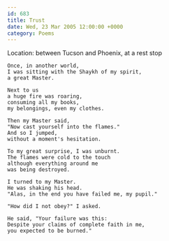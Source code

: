 ```yaml
---
id: 683
title: Trust
date: Wed, 23 Mar 2005 12:00:00 +0000
category: Poems
---
```


Location: between Tucson and Phoenix, at a rest stop

    Once, in another world,  
    I was sitting with the Shaykh of my spirit,  
    a great Master.

    Next to us  
    a huge fire was roaring,  
    consuming all my books,  
    my belongings, even my clothes.

    Then my Master said,  
    "Now cast yourself into the flames."  
    And so I jumped,  
    without a moment's hesitation.

    To my great surprise, I was unburnt.  
    The flames were cold to the touch  
    although everything around me  
    was being destroyed.

    I turned to my Master.  
    He was shaking his head.  
    "Alas, in the end you have failed me, my pupil."

    "How did I not obey?" I asked.

    He said, "Your failure was this:  
    Despite your claims of complete faith in me,  
    you expected to be burned."


